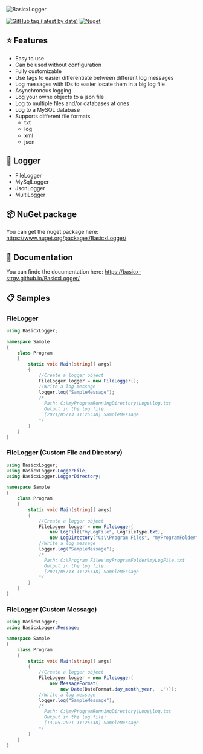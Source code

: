 
![BasicxLogger](https://i.imgur.com/tXTU4gj.png)


[![GitHub tag (latest by date)](https://img.shields.io/github/v/tag/basicx-StrgV/BasicxLogger?label=Version)](https://github.com/basicx-StrgV/BasicxLogger/releases)
[![Nuget](https://img.shields.io/nuget/dt/BasicxLogger?label=NuGet%20Downloads)](https://www.nuget.org/packages/BasicxLogger/)


## ⭐ Features

- Easy to use
- Can be used without configuration
- Fully customizable
- Use tags to easier differentiate between different log messages
- Log messages with IDs to easier locate them in a big log file
- Asynchronous logging
- Log your owne objects to a json file
- Log to multiple files and/or databases at ones
- Log to a MySQL database
- Supports different file formats
  - txt
  - log
  - xml
  - json

## 📄 Logger

- FileLogger
- MySqlLogger
- JsonLogger
- MultiLogger

 
## 📦 NuGet package

You can get the nuget package here: https://www.nuget.org/packages/BasicxLogger/

## 📖 Documentation

You can finde the documentation here: https://basicx-strgv.github.io/BasicxLogger/

## 📋 Samples

### FileLogger
```cs
using BasicxLogger;

namespace Sample
{
    class Program
    {
        static void Main(string[] args)
        {
            //Create a logger object
            FileLogger logger = new FileLogger();
            //Write a log message
            logger.log("SampleMessage");
            /* 
              Path: C:\myProgramRunningDirectory\Logs\log.txt 
              Output in the log file:
              [2021/05/13 11:25:38] SampleMessage
            */
        }
    }
}
```

### FileLogger (Custom File and Directory)
```cs
using BasicxLogger;
using BasicxLogger.LoggerFile;
using BasicxLogger.LoggerDirectory;

namespace Sample
{
    class Program
    {
        static void Main(string[] args)
        {
            //Create a logger object
            FileLogger logger = new FileLogger(
                new LogFile("myLogFile", LogFileType.txt),
                new LogDirectory("C:\\Program Files", "myProgramFolder"));
            //Write a log message
            logger.log("SampleMessage");
            /* 
              Path: C:\Program Files\myProgramFolder\myLogFile.txt
              Output in the log file:
              [2021/05/13 11:25:38] SampleMessage
            */
        }
    }
}
```

### FileLogger (Custom Message)
```cs
using BasicxLogger;
using BasicxLogger.Message;

namespace Sample
{
    class Program
    {
        static void Main(string[] args)
        {
            //Create a logger object
            FileLogger logger = new FileLogger(
				new MessageFormat(
					new Date(DateFormat.day_month_year, '.')));
            //Write a log message
            logger.log("SampleMessage");
            /* 
              Path: C:\myProgramRunningDirectory\Logs\log.txt 
              Output in the log file:
              [13.05.2021 11:25:38] SampleMessage
            */
        }
    }
}
```
